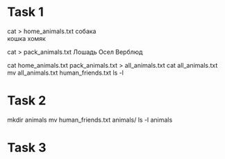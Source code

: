 # Task 1

cat > home_animals.txt
собака  
кошка 
хомяк

cat > pack_animals.txt
Лошадь 
Осел
Верблюд

cat home_animals.txt pack_animals.txt > all_animals.txt
cat all_animals.txt
mv all_animals.txt human_friends.txt
ls -l

# Task 2

mkdir animals
mv human_friends.txt animals/
ls -l animals

# Task 3

